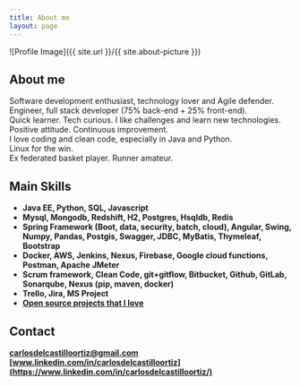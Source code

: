 ```yaml
---
title: About me
layout: page
---
```

![Profile Image]({{ site.url }}/{{ site.about-picture }})

## About me

Software development enthusiast, technology lover and Agile defender.  
Engineer, full stack developer (75% back-end + 25% front-end).  
Quick learner. Tech curious. I like challenges and learn new technologies.  
Positive attitude. Continuous improvement.  
I love coding and clean code, especially in Java and Python.  
Linux for the win.  
Ex federated basket player. Runner amateur.

## Main Skills

* __Java EE, Python, SQL, Javascript__
* __Mysql, Mongodb, Redshift, H2, Postgres, Hsqldb, Redis__
* __Spring Framework (Boot, data, security, batch, cloud), Angular, Swing, Numpy, Pandas, Postgis, Swagger, JDBC, MyBatis, Thymeleaf, Bootstrap__
* __Docker, AWS, Jenkins, Nexus, Firebase, Google cloud functions, Postman, Apache JMeter__
* __Scrum framework, Clean Code, git+gitflow, Bitbucket, Github, GitLab, Sonarqube, Nexus (pip, maven, docker)__
* __Trello, Jira, MS Project__
* __[Open source projects that I love](https://bit.ly/projects-i-love)__

## Contact
__[carlosdelcastilloortiz@gmail.com](mailto:carlosdelcastilloortiz@gmail.com)__  
__[www.linkedin.com/in/carlosdelcastilloortiz](https://www.linkedin.com/in/carlosdelcastilloortiz/)__  